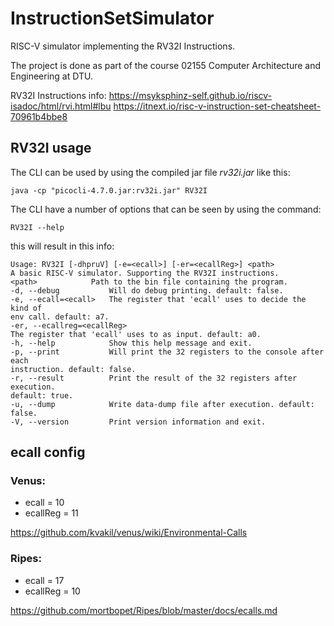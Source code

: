 # InstructionSetSimulator

RISC-V simulator implementing the RV32I Instructions.

The project is done as part of the course 02155 Computer Architecture and Engineering at DTU.

RV32I Instructions info:
https://msyksphinz-self.github.io/riscv-isadoc/html/rvi.html#lbu
https://itnext.io/risc-v-instruction-set-cheatsheet-70961b4bbe8

## RV32I usage

The CLI can be used by using the compiled jar file *rv32i.jar* like this: 

    java -cp "picocli-4.7.0.jar:rv32i.jar" RV32I

The CLI have a number of options that can be seen by using the command:

    RV32I --help 

this will result in this info:

    Usage: RV32I [-dhpruV] [-e=<ecall>] [-er=<ecallReg>] <path>
    A basic RISC-V simulator. Supporting the RV32I instructions.
    <path>            Path to the bin file containing the program.
    -d, --debug           Will do debug printing. default: false.
    -e, --ecall=<ecall>   The register that 'ecall' uses to decide the kind of
    env call. default: a7.
    -er, --ecallreg=<ecallReg>
    The register that 'ecall' uses to as input. default: a0.
    -h, --help            Show this help message and exit.
    -p, --print           Will print the 32 registers to the console after each
    instruction. default: false.
    -r, --result          Print the result of the 32 registers after execution.
    default: true.
    -u, --dump            Write data-dump file after execution. default: false.
    -V, --version         Print version information and exit.


## ecall config

### Venus:
* ecall = 10 
* ecallReg = 11 

https://github.com/kvakil/venus/wiki/Environmental-Calls

### Ripes:
* ecall = 17
* ecallReg = 10

https://github.com/mortbopet/Ripes/blob/master/docs/ecalls.md